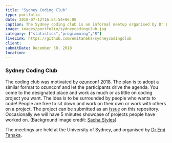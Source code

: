 ```yaml
---
title: "Sydney Coding Club"
type: portfolio
date: 2018-07-12T16:54:54+06:00
caption: The Sydney coding club is an informal meetup organised by Dr Emi Tanaka at Sydney Uni. 
image: images/portfolio/sydneycodingclub.jpg
category: ["statistics","programming","R"]
liveLink: https://github.com/emitanaka/sydneycodingclub
client: 
submitDate: December 30, 2018
location: 
---
```

### Sydney Coding Club

The coding club was motivated by [ozunconf 2018](http://ozunconf18.ropensci.org/). The plan is to adopt a similar format to ozunconf and let the participants drive the agenda. You come to the designated place and work as much or as little on coding project you want. The idea is to be surrounded by people who wants to code! People are free to sit down and work on their own or work with others on a project. The project can be submitted as an [issue](https://github.com/emitanaka/sydneycodingclub/issues) on this repository. Occasionally we will have 5 minutes showcase of projects people have worked on. (Background image credit: [Sacha Styles](https://unsplash.com/photos/74kFyNvJl1k))

The meetings are held at the University of Sydney, and organised by [Dr Emi Tanaka](https://emitanaka.github.io/).